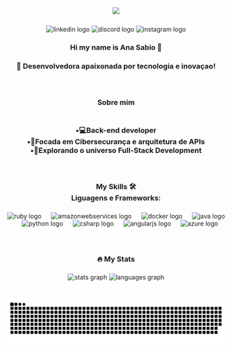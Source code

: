 <div align="center">
  <img height="150" src="https://i.giphy.com/media/v1.Y2lkPTc5MGI3NjExZG81ODF3Y3BiN294b3lrcjYzMjg4ZGt6dmZvOXllejRqNnJscGU4aCZlcD12MV9pbnRlcm5hbF9naWZfYnlfaWQmY3Q9Zw/xUyrMCdgrOL3ntbTvK/giphy.gif"  />
</div>

###

<div align="center">
  <img src="https://img.shields.io/static/v1?message=LinkedIn&logo=linkedin&label=&color=0077B5&logoColor=white&labelColor=&style=for-the-badge" height="25" alt="linkedin logo"  />
  <img src="https://img.shields.io/static/v1?message=Discord&logo=discord&label=&color=7289DA&logoColor=white&labelColor=&style=for-the-badge" height="25" alt="discord logo"  />
  <img src="https://img.shields.io/static/v1?message=Instagram&logo=instagram&label=&color=E4405F&logoColor=white&labelColor=&style=for-the-badge" height="25" alt="instagram logo"  />
</div>

###

<h3 align="center">Hi my name is Ana Sabio 👋</h3>
<h3 align="center">🌟 Desenvolvedora apaixonada por tecnologia e inovaçao!

###
<br>

<h3 align="center">Sobre mim</h3>

<h3 align="center">
<br>•💻Back-end developer 
<br>•🔐Focada em Cibersecurança e arquitetura de APIs
<br>•🚀Explorando o universo Full-Stack Development </h3>

###

<br>

<h3 align="center"> My Skills 🛠<br> Liguagens e Frameworks:</h3>

###

<div align="center">
  <img src="https://cdn.jsdelivr.net/gh/devicons/devicon/icons/ruby/ruby-original.svg" height="43" alt="ruby logo"  />
  <img width="14" />
  <img src="https://cdn.jsdelivr.net/gh/devicons/devicon/icons/amazonwebservices/amazonwebservices-original-wordmark.svg" height="43" alt="amazonwebservices logo"  />
  <img width="14" />
  <img src="https://cdn.jsdelivr.net/gh/devicons/devicon/icons/docker/docker-original.svg" height="43" alt="docker logo"  />
  <img width="14" />
  <img src="https://cdn.jsdelivr.net/gh/devicons/devicon/icons/java/java-original.svg" height="43" alt="java logo"  />
  <img width="14" />
  <img src="https://cdn.jsdelivr.net/gh/devicons/devicon/icons/python/python-original.svg" height="43" alt="python logo"  />
  <img width="14" />
  <img src="https://cdn.jsdelivr.net/gh/devicons/devicon/icons/csharp/csharp-original.svg" height="43" alt="csharp logo"  />
  <img width="14" />
  <img src="https://cdn.jsdelivr.net/gh/devicons/devicon/icons/angularjs/angularjs-original.svg" height="43" alt="angularjs logo"  />
  <img width="14" />
  <img src="https://cdn.jsdelivr.net/gh/devicons/devicon/icons/azure/azure-original.svg" height="43" alt="azure logo"  />
</div>

###

<br>

<h3 align="center">🔥 My Stats </h3>

###

<div align="center">
  <img src="https://github-readme-stats.vercel.app/api?username=Anagabis&hide_title=false&hide_rank=false&show_icons=true&include_all_commits=true&count_private=true&disable_animations=false&theme=dracula&locale=en&hide_border=false&order=1" height="150" alt="stats graph"  />
  <img src="https://github-readme-stats.vercel.app/api/top-langs?username=Anagabis&locale=en&hide_title=false&layout=compact&card_width=320&langs_count=5&theme=dracula&hide_border=false&order=2" height="150" alt="languages graph"  />
</div>

###

<br clear="both">
<div align="center">
  
<picture>
  <source media="(prefers-color-scheme: dark)" srcset="https://raw.githubusercontent.com/platane/platane/output/github-contribution-grid-snake-dark.svg">
  <source media="(prefers-color-scheme: light)" srcset="https://raw.githubusercontent.com/platane/platane/output/github-contribution-grid-snake.svg">
  <img alt="github contribution grid snake animation" src="https://raw.githubusercontent.com/platane/platane/output/github-contribution-grid-snake.svg">
</picture></div>

###
